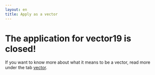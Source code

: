 ```yaml
---
layout: en
title: Apply as a vector
---
```

<h1>The application for vector19 is closed!</h1>



<p>If you want to know more about what it means to be a vector, read more under the tab <a href="vektor.html">vector</a>.</p>
